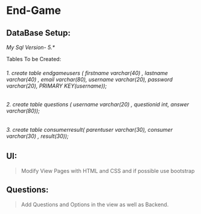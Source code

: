 # End-Game

## DataBase Setup: 
_My Sql Version- 5.*_

Tables To be Created:

###### 1. create table endgameusers ( firstname varchar(40) , lastname varchar(40) , email varchar(80), username varchar(20), password varchar(20),   PRIMARY KEY(username));
###### 2. create table questions ( username varchar(20) , questionid int, answer varchar(80));
###### 3. create table consumerresult( parentuser varchar(30), consumer varchar(30) , result(30));

## UI:
> Modify View Pages with HTML and CSS and if possible use bootstrap
## Questions:
> Add Questions and Options in the view as well as Backend.
